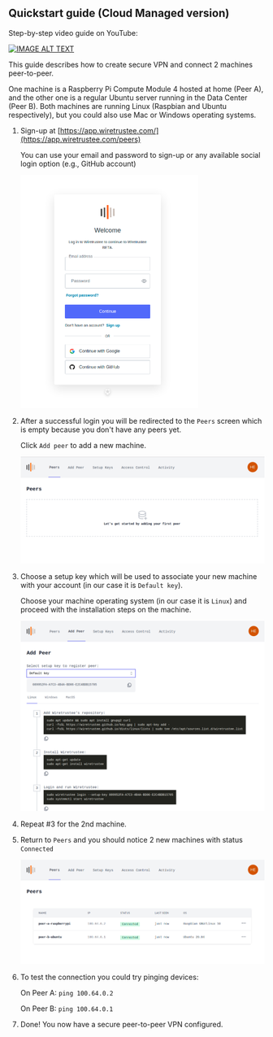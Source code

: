 ## Quickstart guide (Cloud Managed version)
Step-by-step video guide on YouTube:

[![IMAGE ALT TEXT](https://img.youtube.com/vi/cWTsGUJAUaU/0.jpg)](https://youtu.be/cWTsGUJAUaU "Wiretrustee - secure private network in less than 5 minutes")

This guide describes how to create secure VPN and connect 2 machines peer-to-peer.

One machine is a Raspberry Pi Compute Module 4 hosted at home (Peer A), and the other one is a regular Ubuntu server running in the Data Center (Peer B).
Both machines are running Linux (Raspbian and Ubuntu respectively), but you could also use Mac or Windows operating systems.

1. Sign-up at [https://app.wiretrustee.com/](https://app.wiretrustee.com/peers)

    You can use your email and password to sign-up or any available social login option (e.g., GitHub account)
    
    <img src="media/auth.png" alt="auth" width="350"/>

2. After a successful login you will be redirected to the ```Peers``` screen which is empty because you don't have any peers yet.
   
    Click ```Add peer``` to add a new machine.
    
    <img src="media/empty-peers.png" alt="empty-peers" width="700"/>
    
3.  Choose a setup key which will be used to associate your new machine with your account (in our case it is ```Default key```).

    Choose your machine operating system (in our case it is ```Linux```) and proceed with the installation steps on the machine.

    <img src="media/add-peer.png" alt="add-peer" width="700"/>    

4. Repeat #3 for the 2nd machine.
5. Return to ```Peers``` and you should notice 2 new machines with status ```Connected```
   
    <img src="media/peers.png" alt="peers" width="700"/>

6. To test the connection you could try pinging devices:
   
    On Peer A:
    ```ping 100.64.0.2```
    
    On Peer B:
    ```ping 100.64.0.1```
7. Done! You now have a secure peer-to-peer VPN configured.
